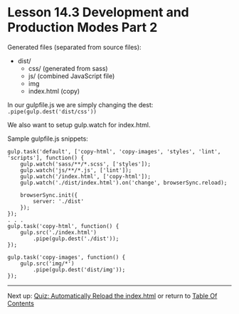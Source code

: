 # Lesson 14.3 Development and Production Modes Part 2

Generated files (separated from source files):
- dist/
    - css/ (generated from sass)
    - js/ (combined JavaScript file)
    - img
    - index.html (copy)

In our gulpfile.js we are simply changing the dest:
`.pipe(gulp.dest('dist/css'))`

We also want to setup gulp.watch for index.html.

Sample gulpfile.js snippets:
```
gulp.task('default', ['copy-html', 'copy-images', 'styles', 'lint', 'scripts'], function() {
	gulp.watch('sass/**/*.scss', ['styles']);
	gulp.watch('js/**/*.js', ['lint']);
	gulp.watch('/index.html', ['copy-html']);
	gulp.watch('./dist/index.html').on('change', browserSync.reload);

	browserSync.init({
		server: './dist'
	});
});
. . .
gulp.task('copy-html', function() {
	gulp.src('./index.html')
		.pipe(gulp.dest('./dist'));
});

gulp.task('copy-images', function() {
	gulp.src('img/*')
		.pipe(gulp.dest('dist/img'));
});
```

- - -
Next up: [Quiz: Automatically Reload the index.html](ND024_Part3_Lesson14_04.md) or return to [Table Of Contents](./ND024_TableOfContents.md)
